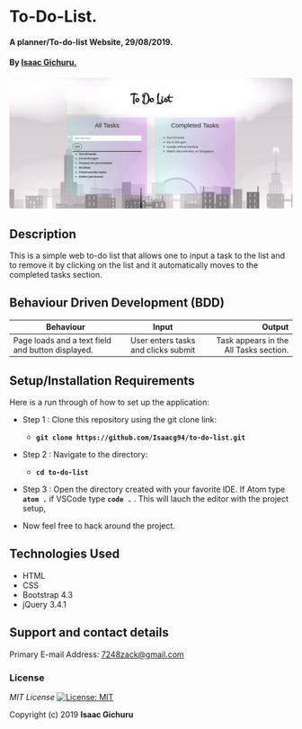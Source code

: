 # To-Do-List.
#### A planner/To-do-list Website, 29/08/2019.
#### By **[Isaac Gichuru.](https://github.com/Isaacg94/delani-studio/tree/master)**
![alt text](images/screenshot.png)

<!-- ## [Livelink to GitHub Pages](https://isaacg94.github.io/delani-studio/) -->
## Description
This is a simple web to-do list that allows one to input a task to the list and to remove it by clicking on the list and it automatically moves to the completed tasks section.
## Behaviour Driven Development (BDD)
|Behaviour 	           |    Input 	                 |       Output          |
|----------------------------------------------|:-----------------------------------:|-----------------------------:|       
|Page loads and a text field and button displayed.                         |   User enters tasks   and clicks submit                   |Task appears in the All Tasks section.     |                       |


## Setup/Installation Requirements
Here is a run through of how to set up the application:
* Step 1 : Clone this repository using the git clone link:
  * **`git clone https://github.com/Isaacg94/to-do-list.git`**

* Step 2 : Navigate to the directory:
  * **`cd to-do-list`**

* Step 3 : Open the directory created with your favorite IDE. If Atom type **`atom .`** if VSCode type **`code .`** . This will lauch the editor with the project setup,

* Now feel free to hack around the project.

## Technologies Used
* HTML
* CSS
* Bootstrap 4.3
* jQuery 3.4.1


## Support and contact details
Primary E-mail Address: 7248zack@gmail.com
### License
*MIT License* [![License: MIT](https://img.shields.io/badge/License-MIT-yellow.svg)](license/MIT)

Copyright (c) 2019 **Isaac Gichuru**
